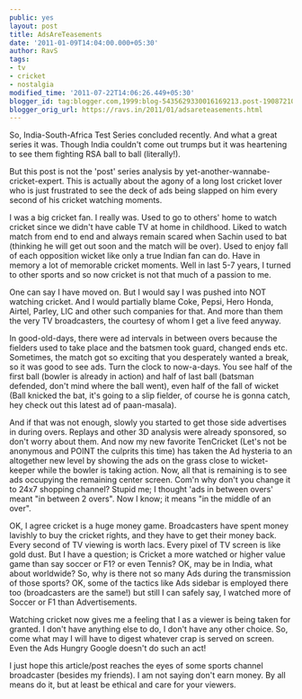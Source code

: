 ```yaml
---
public: yes
layout: post
title: AdsAreTeasements
date: '2011-01-09T14:04:00.000+05:30'
author: RavS
tags:
- tv
- cricket
- nostalgia
modified_time: '2011-07-22T14:06:26.449+05:30'
blogger_id: tag:blogger.com,1999:blog-5435629330016169213.post-1908721009131141931
blogger_orig_url: https://ravs.in/2011/01/adsareteasements.html
---
```


So, India-South-Africa Test Series concluded recently. And what a great series it was. Though India couldn't come out trumps but it was heartening to see them fighting RSA ball to ball (literally!).

But this post is not the 'post' series analysis by yet-another-wannabe-cricket-expert. This is actually about the agony of a long lost cricket lover who is just frustrated to see the deck of ads being slapped on him every second of his cricket watching moments.

I was a big cricket fan. I really was. Used to go to others' home to watch cricket since we didn't have cable TV at home in childhood. Liked to watch match from end to end and always remain scared when Sachin used to bat (thinking he will get out soon and the match will be over). Used to enjoy fall of each opposition wicket like only a true Indian fan can do. Have in memory a lot of memorable cricket moments. Well in last 5-7 years, I turned to other sports and so now cricket is not that much of a passion to me.

One can say I have moved on. But I would say I was pushed into NOT watching cricket. And I would partially blame Coke, Pepsi, Hero Honda, Airtel, Parley, LIC and other such companies for that. And more than them the very TV broadcasters, the courtesy of whom I get a live feed anyway. 

In good-old-days, there were ad intervals in between overs because the fielders used to take place and the batsmen took guard, changed ends etc. Sometimes, the match got so exciting that you desperately wanted a break, so it was good to see ads. Turn the clock to now-a-days. You see half of the first ball (bowler is already in action) and half of last ball (batsman defended, don't mind where the ball went), even half of the fall of wicket (Ball knicked the bat, it's going to a slip fielder, of course he is gonna catch, hey check out this latest ad of paan-masala).

And if that was not enough, slowly you started to get those side advertises in during overs. Replays and other 3D analysis were already sponsored, so don't worry about them. And now my new favorite TenCricket (Let's not be anonymous and POINT the culprits this time) has taken the Ad hysteria to an altogether new level by showing the ads on the grass close to wicket-keeper while the bowler is taking action. Now, all that is remaining is to see ads occupying the remaining center screen. Com'n why don't you change it to 24x7 shopping channel? Stupid me; I thought 'ads in between overs' meant "in between 2 overs". Now I know; it means "in the middle of an over".

OK, I agree cricket is a huge money game. Broadcasters have spent money lavishly to buy the cricket rights, and they have to get their money back. Every second of TV viewing is worth lacs. Every pixel of TV screen is like gold dust. But I have a question; is Cricket a more watched or higher value game than say soccer or F1? or even Tennis? OK, may be in India, what about worldwide? So, why is there not so many Ads during the transmission of those sports? OK, some of the tactics like Ads sidebar is employed there too (broadcasters are the same!) but still I can safely say, I watched more of Soccer or F1 than Advertisements.

Watching cricket now gives me a feeling that I as a viewer is being taken for granted. I don't have anything else to do, I don't have any other choice. So, come what may I will have to digest whatever crap is served on screen. Even the Ads Hungry Google doesn't do such an act!

I just hope this article/post reaches the eyes of some sports channel broadcaster (besides my friends). I am not saying don't earn money. By all means do it, but at least be ethical and care for your viewers.
